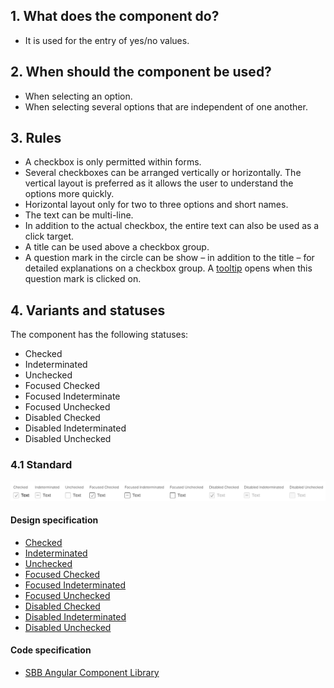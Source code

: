 ## 1. What does the component do?
* It is used for the entry of yes/no values.


## 2. When should the component be used?
* When selecting an option.
* When selecting several options that are independent of one another.


## 3. Rules 
* A checkbox is only permitted within forms.
* Several checkboxes can be arranged vertically or horizontally. The vertical layout is preferred as it allows the user to understand the options more quickly.
* Horizontal layout only for two to three options and short names.
* The text can be multi-line.
* In addition to the actual checkbox, the entire text can also be used as a click target.
* A title can be used above a checkbox group.
* A question mark in the circle can be show – in addition to the title – for detailed explanations on a checkbox group. A [tooltip](https://digital.sbb.ch/en/webapps/components/tooltip) opens when this question mark is clicked on.


## 4. Variants and statuses
The component has the following statuses:
* Checked
* Indeterminated
* Unchecked
* Focused Checked
* Focused Indeterminate
* Focused Unchecked
* Disabled Checked
* Disabled Indeterminated
* Disabled Unchecked

### 4.1 Standard
![Image of the checkbox component](https://raw.githubusercontent.com/sbb-design-systems/design-system-webapp-documentation/master/documentation/components/checkbox/images/checkbox_default.png 'class: image')

#### Design specification
* [Checked](https://www.sketch.com/s/58b25e4c-bf9c-4f74-973f-503538fcbea2/a/1wVPz5#Inspector)
* [Indeterminated](https://www.sketch.com/s/58b25e4c-bf9c-4f74-973f-503538fcbea2/a/pqYKoo#Inspector)
* [Unchecked](https://www.sketch.com/s/58b25e4c-bf9c-4f74-973f-503538fcbea2/a/VPEoY8#Inspector)
* [Focused Checked](https://www.sketch.com/s/58b25e4c-bf9c-4f74-973f-503538fcbea2/a/YzZ5rL#Inspector)
* [Focused Indeterminated](https://www.sketch.com/s/58b25e4c-bf9c-4f74-973f-503538fcbea2/a/K10RLr#Inspector)
* [Focused Unchecked](https://www.sketch.com/s/58b25e4c-bf9c-4f74-973f-503538fcbea2/a/wd5Qjp#Inspector)
* [Disabled Checked](https://www.sketch.com/s/58b25e4c-bf9c-4f74-973f-503538fcbea2/a/qLbV0k#Inspector)
* [Disabled Indeterminated](https://www.sketch.com/s/58b25e4c-bf9c-4f74-973f-503538fcbea2/a/Lp4nYd#Inspector)
* [Disabled Unchecked](https://www.sketch.com/s/58b25e4c-bf9c-4f74-973f-503538fcbea2/a/7P1aG8#Inspector)

#### Code specification
* [SBB Angular Component Library](https://sbb-angular.app.sbb.ch/business/components/checkbox)
